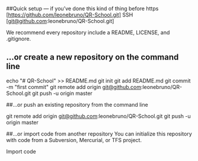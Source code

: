 ##Quick setup — if you’ve done this kind of thing before
https [https://github.com/leonebruno/QR-School.git]
SSH [git@github.com:leonebruno/QR-School.git]

We recommend every repository include a README, LICENSE, and .gitignore.
## …or create a new repository on the command line
echo "# QR-School" >> README.md
git init
git add README.md
git commit -m "first commit"
git remote add origin git@github.com:leonebruno/QR-School.git
git push -u origin master

##…or push an existing repository from the command line

git remote add origin git@github.com:leonebruno/QR-School.git
git push -u origin master

##…or import code from another repository
You can initialize this repository with code from a Subversion, Mercurial, or TFS project.

Import code
